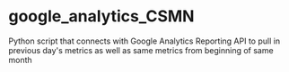 # google_analytics_CSMN
Python script that connects with Google Analytics Reporting API to pull in previous day's metrics as well as same metrics from beginning of same month

